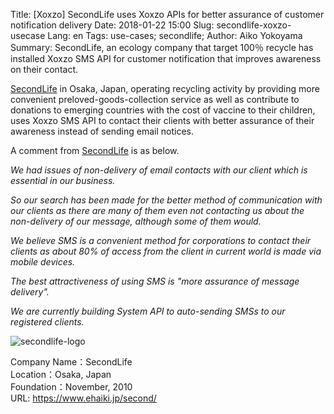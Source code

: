 Title: [Xoxzo] SecondLife uses Xoxzo APIs for better assurance of customer notification delivery
Date: 2018-01-22 15:00
Slug: secondlife-xoxzo-usecase
Lang: en
Tags: use-cases; secondlife; 
Author: Aiko Yokoyama
Summary: SecondLife, an ecology company that target 100％ recycle has installed Xoxzo SMS API for customer notification that improves awareness on their contact.

[SecondLife](https://www.ehaiki.jp/second/) in Osaka, Japan, operating recycling activity by providing more convenient preloved-goods-collection service as well as contribute to donations to emerging countries with the cost of vaccine to their children, uses Xoxzo SMS API to contact their clients with better assurance of their awareness instead of sending email notices.

A comment from [SecondLife](https://www.ehaiki.jp/second/) is as below.

_We had issues of non-delivery of email contacts with our client which is essential in our business._

_So our search has been made for the better method of communication with our clients as there are many of them even not contacting us about the non-delivery of our message, although some of them would._

_We believe SMS is a convenient method for corporations to contact their clients as about 80% of access from the client in current world is made via mobile devices._

_The best attractiveness of using SMS is "more assurance of message delivery"._

_We are currently building System API to auto-sending SMSs to our registered clients._

![secondlife-logo](/images/secondlife-logo.png)

Company Name：SecondLife<br>
Location：Osaka, Japan<br>
Foundation：November, 2010<br>
URL: https://www.ehaiki.jp/second/

